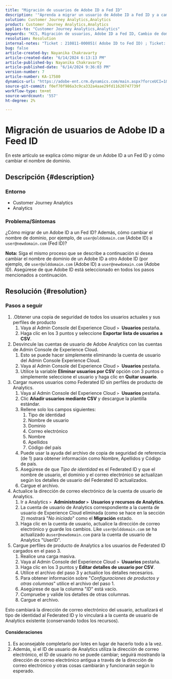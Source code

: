 ```yaml
---
title: "Migración de usuarios de Adobe ID a Fed ID"
description: '"Aprenda a migrar un usuario de Adobe ID a Fed ID y a cambiar también el nombre de dominio".'
solution: Customer Journey Analytics,Analytics
product: Customer Journey Analytics,Analytics
applies-to: "Customer Journey Analytics,Analytics"
keywords: "KCS, Migración de usuarios, Adobe ID a Fed ID, Cambio de dominio"
resolution: Resolution
internal-notes: "Ticket : 210811-000051( Adobe ID to Fed ID) ; Ticket: 210916-000306 (Adobe ID to Adobe ID)"
bug: false
article-created-by: Nayanika Chakravarty
article-created-date: "6/14/2024 6:13:13 PM"
article-published-by: Nayanika Chakravarty
article-published-date: "6/14/2024 9:36:03 PM"
version-number: 7
article-number: KA-17580
dynamics-url: "https://adobe-ent.crm.dynamics.com/main.aspx?forceUCI=1&pagetype=entityrecord&etn=knowledgearticle&id=ffaeb4be-792a-ef11-840b-6045bd006704"
source-git-commit: f0ef70f986a3c9ca332a4aae29fd11620747739f
workflow-type: tm+mt
source-wordcount: '557'
ht-degree: 2%

---
```


# Migración de usuarios de Adobe ID a Feed ID


En este artículo se explica cómo migrar de un Adobe ID a un Fed ID y cómo cambiar el nombre de dominio.

## Descripción {#description}


### <b>Entorno</b>

- Customer Journey Analytics
- Analytics




### <b>Problema/Síntomas</b>

¿Cómo migrar de un Adobe ID a un Fed ID? Además, cómo cambiar el nombre de dominio, por ejemplo, de `user@olddomain.com` (Adobe ID) a `user@newdomain.com` (Fed ID)?

<b>Nota:</b> Siga el mismo proceso que se describe a continuación si desea cambiar el nombre de dominio de un Adobe ID a otro Adobe ID (por ejemplo, de `user@olddomain.com` (Adobe ID) a `user@newdomain.com` (Adobe ID). Asegúrese de que Adobe ID está seleccionado en todos los pasos mencionados a continuación.


## Resolución {#resolution}


### <b>Pasos a seguir</b>

1. .Obtener una copia de seguridad de todos los usuarios actuales y sus perfiles de producto
   1. Vaya al Admin Console del Experience Cloud `>`  <b>Usuarios </b>pestaña.
   2. Haga clic en los 3 puntos y seleccione <b>Exportar lista de usuarios a CSV</b>.
2. Desvincule las cuentas de usuario de Adobe Analytics con las cuentas de Admin Console de Experience Cloud.
   1. Esto se puede hacer simplemente eliminando la cuenta de usuario del Admin Console Experience Cloud.
   2. Vaya al Admin Console del Experience Cloud `>`  <b>Usuarios </b>pestaña.
   3. Utilice la variable <b>Eliminar usuarios por CSV</b> opción con 3 puntos o simplemente seleccione el usuario y haga clic en <b>Quitar usuario</b>.
3. Cargar nuevos usuarios como Federated ID sin perfiles de producto de Analytics.
   1. Vaya al Admin Console del Experience Cloud `>`  <b>Usuarios </b>pestaña.
   2. Clic <b>Añadir usuarios mediante CSV</b> y descargue la plantilla estándar.
   3. Rellene solo los campos siguientes:
      1. Tipo de identidad
      2. Nombre de usuario
      3. Dominio
      4. Correo electrónico
      5. Nombre
      6. Apellidos
      7. Código del país
   4. Puede usar la ayuda del archivo de copia de seguridad de referencia (de 1) para obtener información como Nombre, Apellidos y Código de país.
   5. Asegúrese de que *Tipo de identidad* es el Federated ID y que el nombre de usuario, el dominio y el correo electrónico se actualizan según los detalles de usuario del Federated ID actualizados.
   6. Cargue el archivo.
4. Actualice la dirección de correo electrónico de la cuenta de usuario de Analytics.
   1. Ir a Analytics `>`  <b>Administrador `>` </b> <b>Usuarios y recursos de Analytics</b>.
   2. La cuenta de usuario de Analytics correspondiente a la cuenta de usuario de Experience Cloud eliminada (como se hace en la sección 2) mostrará &quot;*No iniciado*&quot; como el <b>Migración</b> estado.
   3. Haga clic en la cuenta de usuario, actualice la dirección de correo electrónico y guarde los cambios. Like `user@olddomain.com` se ha actualizado a`user@newdomain.com` para la cuenta de usuario de Analytics &quot;UserID&quot;.
5. Cargue perfiles de producto de Analytics a los usuarios de Federated ID cargados en el paso 3.
   1. Realice una carga masiva.
   2. Vaya al Admin Console del Experience Cloud `>`  <b>Usuarios </b>pestaña.
   3. Haga clic en los 3 puntos y <b>Editar detalles de usuario por CSV</b>.
   4. Utilice el archivo del paso 3 y actualice los detalles necesarios.
   5. Para obtener información sobre &quot;*Configuraciones de productos y otras columnas*&quot; utilice el archivo del paso 1.
   6. Asegúrese de que la columna &quot;*ID*&quot; está vacío.
   7. Compruebe y valide los detalles de otras columnas.
   8. Cargue el archivo.


Esto cambiará la dirección de correo electrónico del usuario, actualizará el tipo de identidad al Federated ID y lo vinculará a la cuenta de usuario de Analytics existente (conservando todos los recursos).

#### Consideraciones

1. Es aconsejable completarlo por lotes en lugar de hacerlo todo a la vez.
2. Además, si el ID de usuario de Analytics utiliza la dirección de correo electrónico, el ID de usuario no se puede cambiar; seguirá mostrando la dirección de correo electrónico antigua a través de la dirección de correo electrónico y otras cosas cambiarán y funcionarán según lo esperado.

